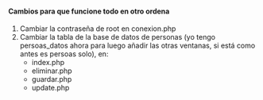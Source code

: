 #### Cambios para que funcione todo en otro ordena

1. Cambiar la contraseña de root en conexion.php
2. Cambiar la tabla de la base de datos de personas (yo tengo persoas_datos ahora para luego añadir las otras ventanas, si está como antes es persoas solo), en:
   - index.php
   - eliminar.php
   - guardar.php
   - update.php
